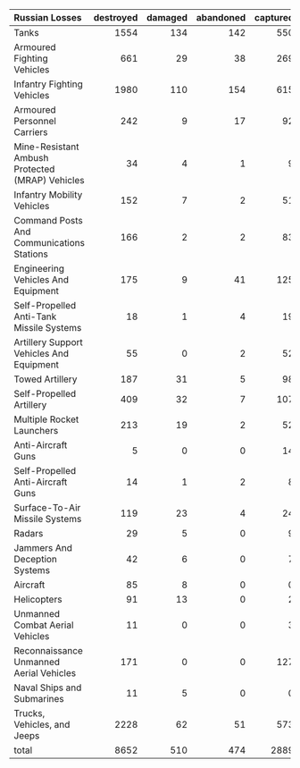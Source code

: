 | Russian Losses                                   |   destroyed |   damaged |   abandoned |   captured |   total |
|:-------------------------------------------------|------------:|----------:|------------:|-----------:|--------:|
| Tanks                                            |        1554 |       134 |         142 |        550 |    2380 |
| Armoured Fighting Vehicles                       |         661 |        29 |          38 |        269 |     997 |
| Infantry Fighting Vehicles                       |        1980 |       110 |         154 |        615 |    2859 |
| Armoured Personnel Carriers                      |         242 |         9 |          17 |         92 |     360 |
| Mine-Resistant Ambush Protected  (MRAP) Vehicles |          34 |         4 |           1 |          9 |      48 |
| Infantry Mobility Vehicles                       |         152 |         7 |           2 |         51 |     212 |
| Command Posts And Communications Stations        |         166 |         2 |           2 |         83 |     253 |
| Engineering Vehicles And Equipment               |         175 |         9 |          41 |        125 |     350 |
| Self-Propelled Anti-Tank Missile Systems         |          18 |         1 |           4 |         19 |      42 |
| Artillery Support Vehicles And Equipment         |          55 |         0 |           2 |         52 |     109 |
| Towed Artillery                                  |         187 |        31 |           5 |         98 |     321 |
| Self-Propelled Artillery                         |         409 |        32 |           7 |        107 |     555 |
| Multiple Rocket Launchers                        |         213 |        19 |           2 |         52 |     286 |
| Anti-Aircraft Guns                               |           5 |         0 |           0 |         14 |      19 |
| Self-Propelled Anti-Aircraft Guns                |          14 |         1 |           2 |          8 |      25 |
| Surface-To-Air Missile Systems                   |         119 |        23 |           4 |         24 |     170 |
| Radars                                           |          29 |         5 |           0 |          9 |      43 |
| Jammers And Deception Systems                    |          42 |         6 |           0 |          7 |      55 |
| Aircraft                                         |          85 |         8 |           0 |          0 |      93 |
| Helicopters                                      |          91 |        13 |           0 |          2 |     106 |
| Unmanned Combat Aerial Vehicles                  |          11 |         0 |           0 |          3 |      14 |
| Reconnaissance Unmanned Aerial Vehicles          |         171 |         0 |           0 |        127 |     298 |
| Naval Ships and Submarines                       |          11 |         5 |           0 |          0 |      16 |
| Trucks, Vehicles, and Jeeps                      |        2228 |        62 |          51 |        573 |    2914 |
| total                                            |        8652 |       510 |         474 |       2889 |   12525 |